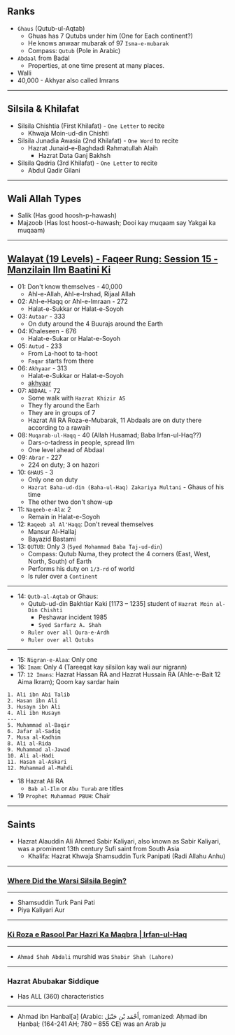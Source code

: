 ## Ranks
* `Ghaus` (Qutub-ul-Aqtab)
    * Ghuas has 7 Qutubs under him (One for Each continent?)
    * He knows anwaar mubarak of 97 `Isma-e-mubarak`
   * Compass: `Qutub` (Pole in Arabic)
* `Abdaal` from Badal
   * Properties, at one time present at many places.
* Walli
* 40,000 - Akhyar also called Imrans

***

## Silsila & Khilafat
* Silsila Chishtia (First Khilafat) - `One Letter` to recite
    * Khwaja Moin-ud-din Chishti 
* Silsila Junadia Awasia (2nd Khilafat) - `One Word` to recite
    * Hazrat Junaid-e-Baghdadi Rahmatullah Alaih
       * Hazrat Data Ganj Bakhsh 
* Silsila Qadria (3rd Khilafat) - `One Letter` to recite
   * Abdul Qadir Gilani

***

## Wali Allah Types
* Salik (Has good hoosh-p-hawash)
* Majzoob (Has lost hoost-o-hawash; Dooi kay muqaam say Yakgai ka muqaam)

***

## [Walayat (19 Levels) - Faqeer Rung: Session 15 - Manzilain Ilm Baatini Ki](https://www.youtube.com/watch?v=Y0OyNP3Z9XY)
* 01: Don't know themselves - 40,000
   * Ahl-e-Allah, Ahl-e-Irshad, Rijaal Allah
* 02: Ahl-e-Haqq or Ahl-e-Imraan - 272
   * Halat-e-Sukkar or Halat-e-Soyoh 
* 03: `Autaar` - 333
   * On duty around the 4 Buurajs around the Earth 
* 04: Khaleseen - 676
   * Halat-e-Sukar or Halat-e-Soyoh 
* 05: `Autud` - 233
   * From La-hoot to ta-hoot
   * `Faqar` starts from there
* 06: `Akhyaar` - 313
   * Halat-e-Sukkar or Halat-e-Soyoh
   * [akhyaar](https://quran.com/38/48)
* 07: `ABDAAL` - 72
   * Some walk with `Hazrat Khizir AS`
   * They fly around the Earh
   * They are in groups of 7
   * Hazrat Ali RA Roza-e-Mubarak, 11 Abdaals are on duty there according to a rawaih 
* 08: `Muqarab-ul-Haqq` - 40 (Allah Husamad; Baba Irfan-ul-Haq??)
   * Dars-o-tadress in people, spread Ilm
   * One level ahead of Abdaal 
* 09: `Abrar` - 227
   * 224 on duty; 3 on hazori
* 10: `GHAUS` - 3
   * Only one on duty
   * `Hazrat Baha-ud-din (Baha-ul-Haq) Zakariya Multani` - Ghaus of his time
   * The other two don't show-up
* 11: `Naqeeb-e-Ala`: 2
   * Remain in Halat-e-Soyoh
* 12: `Raqeeb al Al'Haqq`: Don't reveal themselves
   * Mansur Al-Hallaj
   * Bayazid Bastami 
* 13: `QUTUB`: Only 3 (`Syed Mohammad Baba Taj-ud-din`)
   * Compass: Qutub Numa, they protect the 4 corners (East, West, North, South) of Earth
   * Performs his duty on `1/3-rd` of world
   * Is ruler over a `Continent`

***

* 14: `Qutb-al-Aqtab` or Ghaus:
   * Qutub-ud-din Bakhtiar Kaki [1173 – 1235] student of `Hazrat Moin al-Din Chishti`
      * Peshawar incident 1985
      * `Syed Sarfarz A. Shah`
   * `Ruler over all Qura-e-Ardh`   
   * `Ruler over all Qutubs`

***

* 15: `Nigran-e-Alaa`: Only one
* 16: `Imam`: Only 4 (Tareeqat kay silsilon kay wali aur nigrann)
* 17: `12 Imans`: Hazrat Hassan RA and Hazrat Hussain RA (Ahle-e-Bait 12 Aima Ikram); Qoom kay sardar hain
```
1. Ali ibn Abi Talib
2. Hasan ibn Ali
3. Husayn ibn Ali
4. Ali ibn Husayn
---
5. Muhammad al-Baqir
6. Jafar al-Sadiq
7. Musa al-Kadhim
8. Ali al-Rida
9. Muhammad al-Jawad
10. Ali al-Hadi
11. Hasan al-Askari
12. Muhammad al-Mahdi
```
* 18 Hazrat Ali RA
   * `Bab al-Ilm` or `Abu Turab` are titles
* 19  `Prophet Muhammad PBUH`: Chair

***

## Saints
* Hazrat Alauddin Ali Ahmed Sabir Kaliyari, also known as Sabir Kaliyari, was a prominent 13th century Sufi saint from South Asia
   * Khalifa: Hazrat Khwaja Shamsuddin Turk Panipati (Radi Allahu Anhu)

***

### [Where Did the Warsi Silsila Begin?](https://www.youtube.com/watch?v=PJtoqRSXrVI)

***

* Shamsuddin Turk Pani Pati
* Piya Kaliyari Aur 

***

### [Ki Roza e Rasool Par Hazri Ka Maqbra | Irfan-ul-Haq](https://www.youtube.com/)

***

* `Ahmad Shah Abdali` murshid was `Shabir Shah (Lahore)`

***

### Hazrat Abubakar Siddique
* Has ALL (360) characteristics

***

* Ahmad ibn Hanbal[a] (Arabic: أَحْمَد بْن حَنْبَل, romanized: Aḥmad ibn Ḥanbal; (164-241 AH; 780 – 855 CE) was an Arab ju
